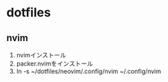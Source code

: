 # dotfiles

## nvim
1. nvimインストール
2. packer.nvimをインストール
3. ln -s ~/dotfiles/neovim/.config/nvim ~/.config/nvim

